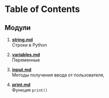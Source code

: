 
# Table of Contents

## Модули

1. **[string.md](https://github.com/hypo69/101_python_computer_games_ru/blob/master/cheet_sheets/string.md)**  
   Строки в Python

2. **[variables.md](https://github.com/hypo69/101_python_computer_games_ru/blob/master/cheet_sheets/variables.md)**  
   Переменные

3. **[input.md](https://github.com/hypo69/101_python_computer_games_ru/blob/master/cheet_sheets/input.md)**  
   Методы получения ввода от пользователя, 

4. **[print.md](https://github.com/hypo69/101_python_computer_games_ru/blob/master/cheet_sheets/print.md)**  
   Функция `print()`
